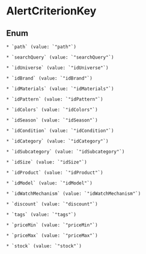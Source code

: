 
# AlertCriterionKey

## Enum


    * `path` (value: `"path"`)

    * `searchQuery` (value: `"searchQuery"`)

    * `idUniverse` (value: `"idUniverse"`)

    * `idBrand` (value: `"idBrand"`)

    * `idMaterials` (value: `"idMaterials"`)

    * `idPattern` (value: `"idPattern"`)

    * `idColors` (value: `"idColors"`)

    * `idSeason` (value: `"idSeason"`)

    * `idCondition` (value: `"idCondition"`)

    * `idCategory` (value: `"idCategory"`)

    * `idSubcategory` (value: `"idSubcategory"`)

    * `idSize` (value: `"idSize"`)

    * `idProduct` (value: `"idProduct"`)

    * `idModel` (value: `"idModel"`)

    * `idWatchMechanism` (value: `"idWatchMechanism"`)

    * `discount` (value: `"discount"`)

    * `tags` (value: `"tags"`)

    * `priceMin` (value: `"priceMin"`)

    * `priceMax` (value: `"priceMax"`)

    * `stock` (value: `"stock"`)



